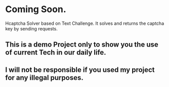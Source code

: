 # Coming Soon.
Hcaptcha Solver based on Text Challenge. It solves and returns the captcha key by sending requests.


## This is a demo Project only to show you the use of current Tech in our daily life. 
## I will not be responsible if you used my project for any illegal purposes. 

